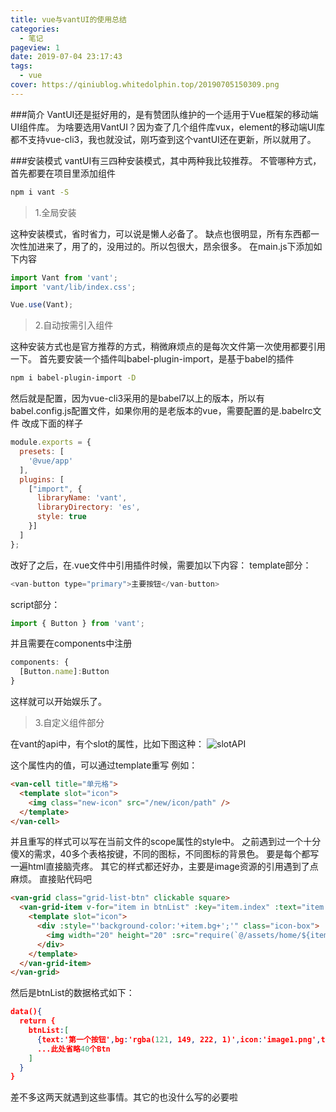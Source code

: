 ```yaml
---
title: vue与vantUI的使用总结
categories:
  - 笔记
pageview: 1
date: 2019-07-04 23:17:43
tags:
  - vue
cover: https://qiniublog.whitedolphin.top/20190705150309.png
---
```

###简介
VantUI还是挺好用的，是有赞团队维护的一个适用于Vue框架的移动端UI组件库。
为啥要选用VantUI？因为查了几个组件库vux，element的移动端UI库都不支持vue-cli3，我也就没试，刚巧查到这个vantUI还在更新，所以就用了。

###安装模式
vantUI有三四种安装模式，其中两种我比较推荐。
不管哪种方式，首先都要在项目里添加组件
```bash
npm i vant -S
```

> 1.全局安装

这种安装模式，省时省力，可以说是懒人必备了。
缺点也很明显，所有东西都一次性加进来了，用了的，没用过的。所以包很大，昂余很多。
在main.js下添加如下内容
```javascript
import Vant from 'vant';
import 'vant/lib/index.css';

Vue.use(Vant);
```

> 2.自动按需引入组件

这种安装方式也是官方推荐的方式，稍微麻烦点的是每次文件第一次使用都要引用一下。
首先要安装一个插件叫babel-plugin-import，是基于babel的插件
```bash
npm i babel-plugin-import -D
```
然后就是配置，因为vue-cli3采用的是babel7以上的版本，所以有babel.config.js配置文件，如果你用的是老版本的vue，需要配置的是.babelrc文件
改成下面的样子
```javascript
module.exports = {
  presets: [
    '@vue/app'
  ],
  plugins: [
    ["import", {
      libraryName: 'vant',
      libraryDirectory: 'es',
      style: true
    }]
  ]
};
```
改好了之后，在.vue文件中引用插件时候，需要加以下内容：
template部分：
```javascript
<van-button type="primary">主要按钮</van-button>
```
script部分：
```javascript
import { Button } from 'vant';
```
并且需要在components中注册
```javascript
components: {
  [Button.name]:Button
}
```
这样就可以开始娱乐了。

> 3.自定义组件部分

在vant的api中，有个slot的属性，比如下图这种：
![slotAPI](https://qiniublog.whitedolphin.top/20190705153346.png)

这个属性内的值，可以通过template重写
例如：
```html
<van-cell title="单元格">
  <template slot="icon">
    <img class="new-icon" src="/new/icon/path" />
  </template>
</van-cell>
```
并且重写的样式可以写在当前文件的scope属性的style中。
之前遇到过一个十分傻X的需求，40多个表格按键，不同的图标，不同图标的背景色。
要是每个都写一遍html直接脑壳疼。
其它的样式都还好办，主要是image资源的引用遇到了点麻烦。
直接贴代码吧
```html
<van-grid class="grid-list-btn" clickable square>
  <van-grid-item v-for="item in btnList" :key="item.index" :text="item.text" :to="item.to">
    <template slot="icon">
      <div :style="'background-color:'+item.bg+';'" class="icon-box">
        <img width="20" height="20" :src="require(`@/assets/home/${item.icon}`)" />
      </div>
    </template>
  </van-grid-item>
</van-grid>
```
然后是btnList的数据格式如下：
```JSON
data(){
  return {
    btnList:[
      {text:'第一个按钮',bg:'rgba(121, 149, 222, 1)',icon:'image1.png',to:'/page1'},
      ...此处省略40个Btn
    ]
  }
}
```

差不多这两天就遇到这些事情。其它的也没什么写的必要啦

